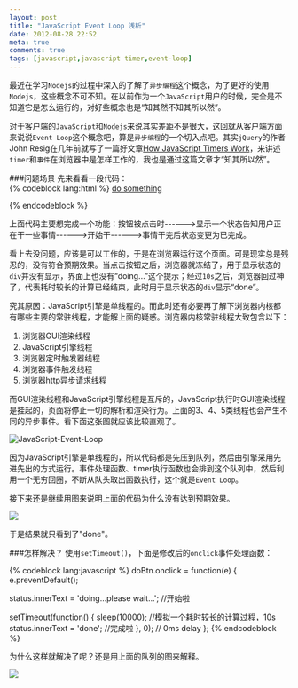 ```yaml
---
layout: post
title: "JavaScript Event Loop 浅析"
date: 2012-08-28 22:52
meta: true
comments: true
tags: [javascript,javascript timer,event-loop]
---
```

最近在学习`Nodejs`的过程中深入的了解了`异步编程`这个概念，为了更好的使用`Nodejs`，这些概念不可不知。在以前作为一个`JavaScript`用户的时候，完全是不知道它是怎么运行的，对好些概念也是“知其然不知其所以然”。  

对于客户端的`JavaScript`和`Nodejs`来说其实差距不是很大，这回就从客户端方面来说说`Event Loop`这个概念吧，算是`异步编程`的一个切入点吧。其实`jQuery`的作者John Resig在几年前就写了一篇好文章[How JavaScript Timers Work](http://ejohn.org/blog/how-javascript-timers-work/)，来讲述`timer`和`事件`在浏览器中是怎样工作的，我也是通过这篇文章才“知其所以然”。  

###问题场景
先来看看一段代码：  
{% codeblock lang:html %}
<a href="#" id="doBtn">do something</a>
<div id="status"></div>
<script type="text/javascript">
  void function() {
    var doBtn = document.getElementById('doBtn')
      , status = document.getElementById('status');

    doBtn.onclick = function(e) {
      e.preventDefault();

      status.innerText = 'doing...please wait...';  //开始啦
      sleep(10000);  //模拟一个耗时较长的计算过程，10s
      status.innerText = 'done';  //完成啦
    };
  }();

  function sleep(ms) {
    var start = new Date();
    while (new Date() - start <= ms) {}
  }
</script>
{% endcodeblock %}

上面代码主要想完成一个功能：按钮被点击时------>显示一个状态告知用户正在干一些事情------>开始干------>事情干完后状态变更为已完成。  
<!-- more -->

看上去没问题，应该是可以工作的，于是在浏览器运行这个页面。可是现实总是残忍的，没有符合预期效果。当点击按钮之后，浏览器就冻结了，用于显示状态的`div`并没有显示，界面上也没有“doing...”这个提示；经过`10s`之后，浏览器回过神了，代表耗时较长的计算已经结束，此时用于显示状态的`div`显示“done”。  

究其原因：JavaScript引擎是单线程的。而此时还有必要再了解下浏览器内核都有哪些主要的常驻线程，才能解上面的疑惑。浏览器内核常驻线程大致包含以下：  

1. 浏览器GUI渲染线程
2. JavaScript引擎线程
3. 浏览器定时触发器线程
4. 浏览器事件触发线程
5. 浏览器http异步请求线程

而GUI渲染线程和JavaScript引擎线程是互斥的，JavaScript执行时GUI渲染线程是挂起的，页面将停止一切的解析和渲染行为。上面的3、4、5类线程也会产生不同的异步事件。看下面这张图就应该比较直观了。

![JavaScript-Event-Loop](http://img.heroicyang.com/js-event-loop.png)

因为JavaScript引擎是单线程的，所以代码都是先压到队列，然后由引擎采用先进先出的方式运行。事件处理函数、timer执行函数也会排到这个队列中，然后利用一个无穷回圈，不断从队头取出函数执行，这个就是`Event Loop`。  

接下来还是继续用图来说明上面的代码为什么没有达到预期效果。

![](http://img.heroicyang.com/js-event-loop-1.png)

于是结果就只看到了"done"。  

###怎样解决？
使用`setTimeout()`，下面是修改后的`onclick`事件处理函数：

{% codeblock lang:javascript %}
doBtn.onclick = function(e) {
  e.preventDefault();

  status.innerText = 'doing...please wait...';  //开始啦
  
  setTimeout(function() {
    sleep(10000);  //模拟一个耗时较长的计算过程，10s
    status.innerText = 'done';  //完成啦
  }, 0);  // 0ms delay
};
{% endcodeblock %}

为什么这样就解决了呢？还是用上面的队列的图来解释。

![](http://img.heroicyang.com/js-event-loop-2.png)
